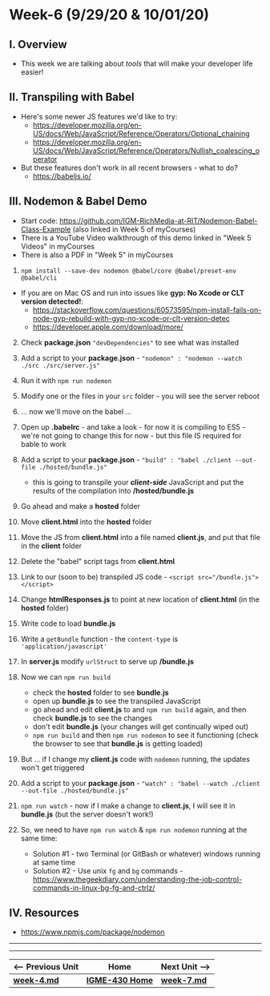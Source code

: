 # Week-6 (9/29/20 & 10/01/20)

## I. Overview
- This week we are talking about *tools* that will make your developer life easier!

## II. Transpiling with Babel

- Here's some newer JS features we'd like to try:
  - https://developer.mozilla.org/en-US/docs/Web/JavaScript/Reference/Operators/Optional_chaining
  - https://developer.mozilla.org/en-US/docs/Web/JavaScript/Reference/Operators/Nullish_coalescing_operator
- But these features don't work in all recent browsers - what to do?
  - https://babeljs.io/
  
## III. Nodemon & Babel Demo

- Start code: https://github.com/IGM-RichMedia-at-RIT/Nodemon-Babel-Class-Example (also linked in Week 5 of myCourses)
- There is a YouTube Video walkthrough of this demo linked in "Week 5 Videos" in myCourses 
- There is also a PDF in "Week 5" in myCourses 

1. `npm install --save-dev nodemon @babel/core @babel/preset-env @babel/cli`

- If you are on Mac OS and run into issues like **gyp: No Xcode or CLT version detected!**:
  - https://stackoverflow.com/questions/60573595/npm-install-fails-on-node-gyp-rebuild-with-gyp-no-xcode-or-clt-version-detec
  - https://developer.apple.com/download/more/

2. Check **package.json** `"devDependencies"` to see what was installed

3. Add a script to your **package.json** - `"nodemon" : "nodemon --watch ./src ./src/server.js"`

4. Run it with `npm run nodemon`

5. Modify one or the files in your `src` folder - you will see the server reboot

6. ... now we'll move on the babel ...

7. Open up **.babelrc** - and take a look - for now it is compiling to ES5 - we're not going to change this for now - but this file IS required for bable to work

8. Add a script to your **package.json** - `"build" : "babel ./client --out-file ./hosted/bundle.js"`

    - this is going to transpile your ***client-side*** JavaScript and put the results of the compilation into **/hosted/bundle.js**

9. Go ahead and make a **hosted** folder

10. Move **client.html** into the **hosted** folder

11. Move the JS from **client.html** into a file named **client.js**, and put that file in the **client** folder

12. Delete the "babel" script tags from **client.html**

13. Link to our (soon to be) transpiled JS code - `<script src="/bundle.js"></script>`

14. Change **htmlResponses.js** to point at new location of **client.html** (in the **hosted** folder)

15. Write code to load **bundle.js** 

16. Write a `getBundle` function - the `content-type` is `'application/javascript'`

17. In **server.js** modify `urlStruct` to serve up **/bundle.js**

18. Now we can `npm run build`
    - check the **hosted** folder to see **bundle.js**
    - open up **bundle.js** to see the transpiled JavaScript
    - go ahead and edit **client.js** to and `npm run build` again, and then check **bundle.js** to see the changes
    - don't edit **bundle.js** (your changes will get continually wiped out)
    - `npm run build` and then `npm run nodemon` to see it functioning (check the browser to see that **bundle.js** is getting loaded)
  
19. But ... if I change my **client.js** code with `nodemon` running, the updates won't get triggered

20. Add a script to your **package.json** - `"watch" : "babel --watch ./client --out-file ./hosted/bundle.js"`

21. `npm run watch` - now if I make a change to **client.js**, I will see it in **bundle.js** (but the server doesn't work!)

22. So, we need to have  `npm run watch` & `npm run nodemon` running at the same time:
    - Solution #1 - two Terminal (or GitBash or whatever) windows running at same time
    - Solution #2 - Use unix `fg` and `bg` commands - https://www.thegeekdiary.com/understanding-the-job-control-commands-in-linux-bg-fg-and-ctrlz/ 


## IV. Resources
- https://www.npmjs.com/package/nodemon
  
  
<hr><hr>  

| <-- Previous Unit | Home | Next Unit -->
| --- | --- | --- 
| [**week-4.md**](week-4.md)     |  [**IGME-430 Home**](../README.md) | [**week-7.md**](week-7.md)
